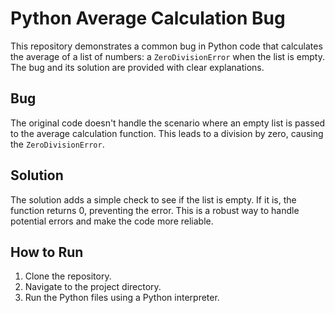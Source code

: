 # Python Average Calculation Bug
This repository demonstrates a common bug in Python code that calculates the average of a list of numbers: a `ZeroDivisionError` when the list is empty. The bug and its solution are provided with clear explanations.

## Bug
The original code doesn't handle the scenario where an empty list is passed to the average calculation function. This leads to a division by zero, causing the `ZeroDivisionError`.

## Solution
The solution adds a simple check to see if the list is empty. If it is, the function returns 0, preventing the error.  This is a robust way to handle potential errors and make the code more reliable.

## How to Run
1. Clone the repository.
2. Navigate to the project directory.
3. Run the Python files using a Python interpreter.